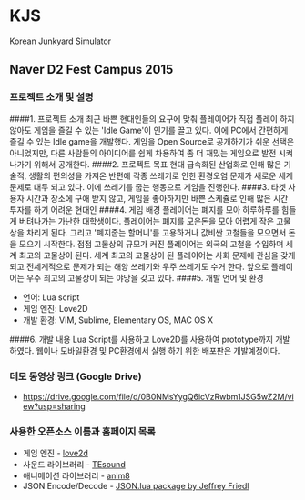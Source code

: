 # KJS
Korean Junkyard Simulator

## Naver D2 Fest Campus 2015

### 프로젝트 소개 및 설명
####1. 프로젝트 소개
최근 바쁜 현대인들의 요구에 맞춰 플레이어가 직접 플레이 하지 않아도 게임을 즐길 수 있는 'Idle Game'이 인기를 끌고 있다. 이에 PC에서 간편하게 즐길 수 있는 Idle game을 개발했다. 게임을 Open Source로 공개하기가 쉬운 선택은 아니었지만, 다른 사람들의 아이디어를 쉽게 차용하여 좀 더 재밌는 게임으로 발전 시켜 나가기 위해서 공개한다.
####2. 프로젝트 목표
현대 급속화된 산업화로 인해 많은 기술적, 생활의 편의성을 가져온 반편에 각종 쓰레기로 인한 환경오염 문제가 새로운 세계 문제로 대두 되고 있다. 이에 쓰레기를 줍는 행동으로 게임을 진행한다.
####3. 타겟 사용자
시간과 장소에 구애 받지 않고, 게임을 좋아하지만 바쁜 스케쥴로 인해 많은 시간 투자를 하기 어려운 현대인
####4. 게임 배경
플레이어는 폐지를 모아 하루하루를 힘들게 버텨나가는 가난한 대학생이다. 플레이어는 폐지를 모은돈을 모아 어렵게 작은 고물상을 차리게 된다. 그리고 '폐지줍는 할머니'를 고용하거나 값비싼 고철들을 모으면서 돈을 모으기 시작한다. 점점 고물상의 규모가 커진 플레이어는 외국의 고철을 수입하며 세계 최고의 고물상이 된다. 세계 최고의 고물상이 된 플레이어는 사회 문제에 관심을 갖게 되고 전세계적으로 문제가 되는 해양 쓰레기와 우주 쓰레기도 수거 한다. 앞으로 플레이어는 우주 최고의 고물상이 되는 야망을 갖고 있다.
####5. 개발 언어 및 환경
* 언어: Lua script
* 게임 엔진: Love2D
* 개발 환경: VIM, Sublime, Elementary OS, MAC OS X

####6. 개발 내용
Lua Script를 사용하고 Love2D를 사용하여 prototype까지 개발 하였다. 웹이나 모바일환경 및 PC환경에서 실행 하기 위한 배포판은 개발예정이다.


### 데모 동영상 링크 (Google Drive)
* https://drive.google.com/file/d/0B0NMsYygQ6icVzRwbm1JSG5wZ2M/view?usp=sharing

### 사용한 오픈소스 이름과 홈페이지 목록
* 게임 엔진 - [love2d](https://love2d.org/)
* 사운드 라이브러리 - [TEsound](https://love2d.org/wiki/TEsound)
* 애니메이션 라이브러리 - [anim8](https://github.com/kikito/anim8)
* JSON Encode/Decode - [JSON.lua package by Jeffrey Friedl](http://regex.info/blog/lua/json)
